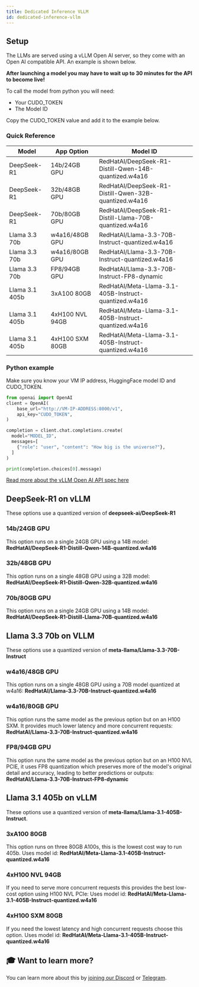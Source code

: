 ```yaml
---
title: Dedicated Inference VLLM 
id: dedicated-inference-vllm
---
```


## Setup

The LLMs are served using a vLLM Open AI server, so they come with an Open AI compatible API. An example is shown below.

**After launching a model you may have to wait up to 30 minutes for the API to become live!**

To call the model from python you will need:

- Your CUDO_TOKEN
- The Model ID

Copy the CUDO_TOKEN value and add it to the example below.

### Quick Reference

| Model                     | App Option   | Model ID                   |
|---------------------------|--------------|-----------------------------------------------|
| DeepSeek-R1 | 14b/24GB GPU | RedHatAI/DeepSeek-R1-Distill-Qwen-14B-quantized.w4a16  |
| DeepSeek-R1 | 32b/48GB GPU | RedHatAI/DeepSeek-R1-Distill-Qwen-32B-quantized.w4a16  |
| DeepSeek-R1 | 70b/80GB GPU | RedHatAI/DeepSeek-R1-Distill-Llama-70B-quantized.w4a16 |
| Llama 3.3 70b | w4a16/48GB GPU | RedHatAI/Llama-3.3-70B-Instruct-quantized.w4a16 |
| Llama 3.3 70b | w4a16/80GB GPU | RedHatAI/Llama-3.3-70B-Instruct-quantized.w4a16 |
| Llama 3.3 70b | FP8/94GB GPU | RedHatAI/Llama-3.3-70B-Instruct-FP8-dynamic |
| Llama 3.1 405b | 3xA100 80GB| RedHatAI/Meta-Llama-3.1-405B-Instruct-quantized.w4a16 |
| Llama 3.1 405b | 4xH100 NVL 94GB| RedHatAI/Meta-Llama-3.1-405B-Instruct-quantized.w4a16 |
| Llama 3.1 405b | 4xH100 SXM 80GB| RedHatAI/Meta-Llama-3.1-405B-Instruct-quantized.w4a16 |

### Python example

Make sure you know your VM IP address, HuggingFace model ID and CUDO_TOKEN.

```python
from openai import OpenAI
client = OpenAI(
    base_url="http://VM-IP-ADDRESS:8000/v1",
    api_key="CUDO_TOKEN",
)

completion = client.chat.completions.create(
  model="MODEL_ID",
  messages=[
    {"role": "user", "content": "How big is the universe?"},
  ]
)

print(completion.choices[0].message)
```

[Read more about the vLLM Open AI API spec here](https://docs.vllm.ai/en/latest/serving/openai_compatible_server.html)

## DeepSeek-R1 on vLLM

These options use a quantized version of **deepseek-ai/DeepSeek-R1**

### 14b/24GB GPU

This option runs on a single 24GB GPU using a 14B model: **RedHatAI/DeepSeek-R1-Distill-Qwen-14B-quantized.w4a16**

### 32b/48GB GPU

This option runs on a single 48GB GPU using a 32B model: **RedHatAI/DeepSeek-R1-Distill-Qwen-32B-quantized.w4a16**

### 70b/80GB GPU

This option runs on a single 24GB GPU using a 14B model: **RedHatAI/DeepSeek-R1-Distill-Llama-70B-quantized.w4a16**

## Llama 3.3 70b on VLLM

These options use a quantized version of **meta-llama/Llama-3.3-70B-Instruct**

### w4a16/48GB GPU

This option runs on a single 48GB GPU using a 70B model quantized at w4a16: **RedHatAI/Llama-3.3-70B-Instruct-quantized.w4a16**

### w4a16/80GB GPU

This option runs the same model as the previous option but on an H100 SXM. It provides much lower latency and more concurrent requests: **RedHatAI/Llama-3.3-70B-Instruct-quantized.w4a16**

### FP8/94GB GPU

This option runs the same model as the previous option but on an H100 NVL PCIE, it uses FP8 quantization which preserves more of the model's original detail and accuracy, leading to better predictions or outputs: **RedHatAI/Llama-3.3-70B-Instruct-FP8-dynamic**

## Llama 3.1 405b on vLLM

These options use a quantized version of **meta-llama/Llama-3.1-405B-Instruct**.

### 3xA100 80GB

This option runs on three 80GB A100s, this is the lowest cost way to run 405b. Uses model id:  **RedHatAI/Meta-Llama-3.1-405B-Instruct-quantized.w4a16**

### 4xH100 NVL 94GB

If you need to serve more concurrent requests this provides the best low-cost option using H100 NVL PCIe: Uses model id: **RedHatAI/Meta-Llama-3.1-405B-Instruct-quantized.w4a16**

### 4xH100 SXM 80GB

If you need the lowest latency and high concurrent requests choose this option. Uses model id: **RedHatAI/Meta-Llama-3.1-405B-Instruct-quantized.w4a16**

## 🎓 Want to learn more?

You can learn more about this by [joining our Discord](https://discord.com/invite/cudos) or [Telegram](https://t.me/cudostelegram).

